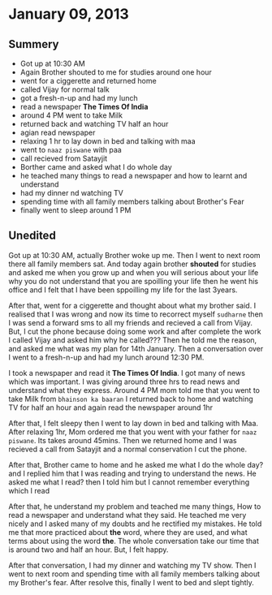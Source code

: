 January 09, 2013
================

Summery
-------

- Got up at 10:30 AM
- Again Brother shouted to me for studies around one hour
- went for a ciggerette and returned home
- called Vijay for normal talk 
- got a fresh-n-up and had my lunch
- read a newspaper __The Times Of India__
- around 4 PM went to take Milk
- returned back and watching TV half an hour
- agian read newspaper
- relaxing 1 hr to lay down in bed and talking with maa
- went to `naaz piswane` with paa
- call recieved from Satayjit
- Borther came and asked what I do whole day
- he teached many things to read a newspaper and how to learnt and understand
- had my dinner nd watching TV
- spending time with all family members talking about Brother's Fear
- finally went to sleep around 1 PM

Unedited
--------

Got up at 10:30 AM, actually Brother woke up me. Then I went to next room there all family members sat.
And today again brother __shouted__ for studies and asked me when you grow up and when you will serious about your life
why you do not understand that you are spoilling your life
then he went his office and I felt that I have been sppoilling my life for the last 3years.

After that, went for a ciggerette and thought about what my brother said. I realised that I was wrong and now its time to recorrect myself `sudharne`
then I was send a forward sms to all my friends and recieved a call from Vijay. But, I cut the phone because doing some work and after complete the work I called Vijay and asked him why he called???
Then he told me the reason, and asked me what was my plan for 14th January.
Then a conversation over I went to a fresh-n-up and had my lunch around 12:30 PM.

I took a newspaper and read it __The Times Of India__. I got many of news which was important.
I was giving around three hrs to read news and understand what they express.
Around 4 PM mom told me that you went to take Milk from `bhainson ka baaran`
I returned back to home and watching TV for half an hour and again read the newspaper around 1hr

After that, I felt sleepy then I went to lay down in bed and talking with Maa. After relaxing 1hr, Mom ordered me that you went with your father for `naaz piswane`. Its takes around 45mins.
Then we returned home and I was recieved a call from Satayjit and a normal conservation I cut the phone.

After that, Brother came to home and he asked me what I do the whole day?
and I replied him that I was reading and trying to understand the news. He asked me what I read?
then I told him but I cannot remember everything which I read

After that, he understand my problem and teached me many things, How to read a newspaper and understand what they said.
He teached me very nicely and I asked many of my doubts and he rectified my mistakes. He told me that more practiced about __the__ word, where they are used, and what terms about using the word __the__.
The whole conversation take our time that is around two and half an hour. But, I felt happy.

After that conversation, I had my dinner and watching my TV show. Then I went to next room and spending time with all family members talking about my Brother's fear. After resolve this, finally I went to bed and slept tightly.




